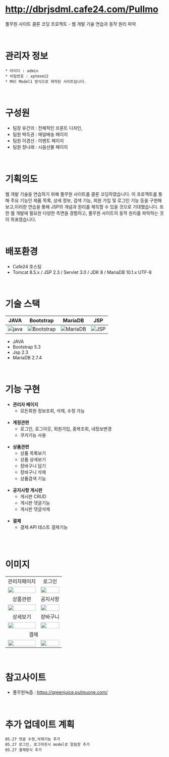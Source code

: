 # http://dbrjsdml.cafe24.com/Pullmo

<p>풀무원 사이트 클론 코딩 프로젝트 - 웹 개발 기술 연습과 동작 원리 파악</p>

<br>

  # <strong>관리자 정보</strong>
  
    * 아이디 : admin
    * 비밀번호 : xptmxm12
    * MVC Model1 방식으로 제작된 사이트입니다. 
  
<br>

# 구성원

* 팀장 유건의 : 전체적인 프론트 디자인, 
* 팀원 박득권 : 매일배송 페이지
* 팀원 이경선 : 이벤트 페이지
* 팀원 장나래 : 시음선물 페이지

<br>

# 기획의도
웹 개발 기술을 연습하기 위해 풀무원 사이트를 클론 코딩하였습니다. 이 프로젝트를 통해 주요 기능인 제품 목록, 상세 정보, 검색 기능, 회원 가입 및 로그인 기능 등을 구현해보고,이러한 연습을 통해 JSP의 개념과 원리를 체득할 수 있을 것으로 기대했습니다. 또한 웹 개발에 필요한 다양한 측면을 경험하고, 풀무원 사이트의 동작 원리를 파악하는 것이 목표였습니다. 

<br>

# 배포환경
<div>
    <ul>
        <li>Cafe24 호스팅</li>
        <li>Tomcat 8.5.x / JSP 2.3 / Servlet 3.0 / JDK 8 / MariaDB 10.1.x UTF-8 </li>
    </ul>
</div>

<br>

# 기술 스택

<div>

| JAVA       | Bootstrap     | MariaDB    |   JSP    |
| :--------: | :--------:    | :------:   | :-----:  |
| ![java]    | ![Bootstrap]  | ![MariaDB] | ![JSP]   | 
    
</div>


<div>
    <ul>
        <li>JAVA</li>
        <li>Bootstrap 5.3</li>
        <li>Jsp 2.3</li>
        <li>MariaDB 2.7.4</li>
    </ul>
</div>

<br>

# 기능 구현
<div>
    <ul>
        <li>
            <strong>관리자 페이지</strong>
            <ul>
              <li>모든회원 정보조회, 삭제, 수정 가능</li>
            </ul>
        </li><br>
        <li>
            <strong>계정관련</strong>
            <ul>
                <li>로그인, 로그아웃, 회원가입, 중복조회, 내정보변경</li>
                <li>쿠키기능 사용</li>
            </ul>
        </li><br>
        <li>
            <strong>상품관련</strong>
            <ul>
                <li>상품 목록보기</li>
                <li>상품 상세보기</li>
                <li>장바구니 담기</li>
                <li>장바구니 삭제</li>
                <li>상품검색 기능</li>
            </ul>
        </li><br>
        <li>
            <strong>공지사항 게시판</strong>
            <ul>
                <li>게시판 CRUD</li>
                <li>게시판 댓글기능</li>
                <li>게시판 댓글삭제</li>
            </ul>
        </li><br>
        <li>
            <strong>결제</strong>
            <ul>
                <li>결제 API 테스트 결제기능</li>
            </ul>
        </li><br>
    </ul>
</div>

<br>

# 이미지
<div>
    <table>
        <tbody>
            <tr>
                <td align="center">관리자페이지</td>
                <td align="center">로그인</td>
            </tr>
            <tr>
                <td>
                    <img src="http://dbrjsdml.cafe24.com/Pullmo/image/imageGit/adminPage.png" width="100%">
                </td>
                <td>
                   <img src="http://dbrjsdml.cafe24.com/Pullmo/image/imageGit/loginPage.png" width="100%">
                </td>
            </tr>
            <tr>
                <td align="center">상품관련</td>
                <td align="center">공지사항</td>
            </tr>
            <tr> 
                <td>
                    <img src="http://dbrjsdml.cafe24.com/Pullmo/image/imageGit/productPage.png" width="100%">
                </td>
                <td>
                    <img src="http://dbrjsdml.cafe24.com/Pullmo/image/imageGit/ad.png" width="100%">
                </td>
            </tr>
             <tr>
                <td align="center">상세보기</td>
                <td align="center">장바구니</td>
            </tr>
            <tr>
                <td>
                  <img src="http://dbrjsdml.cafe24.com/Pullmo/image/imageGit/productDetail.png" width="100%">
                </td>
                <td>
                   <img src="http://dbrjsdml.cafe24.com/Pullmo/image/imageGit/productBar.png" width="100%">
                </td>
            </tr>
            <tr>
                <td colspan="2" align="center">결제</td>
            </tr>
            <tr>
                <td>
                   <img src="http://dbrjsdml.cafe24.com/Pullmo/image/imageGit/testMoney1.png" width="100%">
                </td>
                <td>
                   <img src="http://dbrjsdml.cafe24.com/Pullmo/image/imageGit/testMoney2.png" width="100%">
                </td>
            </tr>
        </tbody>
    </table>
</div>

<br>

# 참고사이트
   * 풀무원녹즙 : https://greenjuice.pulmuone.com/

<br>

# 추가 업데이트 계획
    05.27 댓글 수정,삭제기능 추가
    05.27 로그인, 로그아웃시 model로 알림창 추가
    05.27 결제방식 추가

<br>
<br>




     
[java]: https://noticon-static.tammolo.com/dgggcrkxq/image/upload/v1566913897/noticon/xbvewg1m3azbpnrzck1k.png
[Bootstrap]: https://noticon-static.tammolo.com/dgggcrkxq/image/upload/v1567128495/noticon/gpkdob34yhkxoo7cyyqv.png
[Boot]: https://noticon-static.tammolo.com/dgggcrkxq/image/upload/v1567008187/noticon/m4oad4rbf65fjszx0did.png
[Jpa]: https://noticon-static.tammolo.com/dgggcrkxq/image/upload/v1609094551/noticon/gkcjchloc7f7khlsyyyy.png
[JSP]: https://noticon-static.tammolo.com/dgggcrkxq/image/upload/v1592435019/noticon/z0s5osjhwlxpeo6pxslv.png
[MariaDB]: https://noticon-static.tammolo.com/dgggcrkxq/image/upload/v1566920129/noticon/r9gn1ilil1r8ar4w59dj.png
[Mybatis]: https://noticon-static.tammolo.com/dgggcrkxq/image/upload/v1592435324/noticon/judba41udt3wtirdj4ek.png
